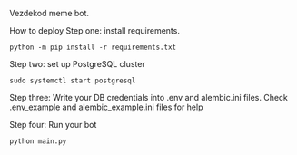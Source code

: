Vezdekod meme bot.

How to deploy
Step one: install requirements.
```
python -m pip install -r requirements.txt
```

Step two: set up PostgreSQL cluster
```
sudo systemctl start postgresql
```

Step three: 
Write your DB credentials into .env and alembic.ini files. Check 
.env_example and alembic_example.ini files for help

Step four:
Run your bot
```
python main.py
```
